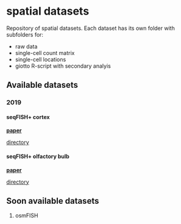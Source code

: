 # spatial datasets
Repository of spatial datasets. Each dataset has its own folder with subfolders for:
- raw data  
- single-cell count matrix  
- single-cell locations  
- giotto R-script with secondary analyis  


## Available datasets

### 2019

#### seqFISH+ cortex
[**paper**](https://www.nature.com/articles/s41586-019-1049-y)  

[directory](./data/2019_seqfish_plus_cortex/)


#### seqFISH+ olfactory bulb  
[**paper**](https://www.nature.com/articles/s41586-019-1049-y)  

[directory](./data/2019_seqfish_plus_olfactory_bulb/)

## Soon available datasets  

1. osmFISH
